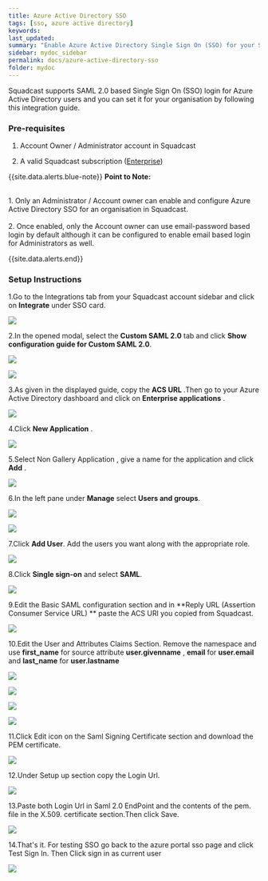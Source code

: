 ```yaml
---
title: Azure Active Directory SSO
tags: [sso, azure active directory]
keywords:
last_updated:
summary: "Enable Azure Active Directory Single Sign On (SSO) for your Squadcast organisation"
sidebar: mydoc_sidebar
permalink: docs/azure-active-directory-sso
folder: mydoc
---
```


Squadcast supports SAML 2.0 based Single Sign On (SSO) login for Azure Active Directory users and you can set it for your organisation by following this integration guide.

### Pre-requisites

1. Account Owner / Administrator account in Squadcast

2. A valid Squadcast subscription ([Enterprise](https://www.squadcast.com/pricing))

{{site.data.alerts.blue-note}}
<b>Point to Note: </b>
<br/><br/><p>1. Only an Administrator / Account owner can enable and configure Azure Active Directory SSO for an organisation in Squadcast.<br/><br/> 2. Once enabled, only the Account owner can use email-password based login by default although it can be configured to enable email based login for Administrators as well.</p>
{{site.data.alerts.end}}

### Setup Instructions

1.Go to the Integrations tab from your Squadcast account sidebar and click on **Integrate** under SSO card.

![](images/azure_squadcast_1.png)

2.In the opened modal, select the **Custom SAML 2.0** tab and click **Show configuration guide for Custom SAML 2.0**.

![](images/azure_squadcast_2.png)

![](images/saml_3.png)

3.As given in the displayed guide, copy the **ACS URL** .Then go to your Azure Active Directory dashboard and click on **Enterprise applications** .

![](images/azure_squadcast_4.png)

4.Click **New Application** .

![](images/azure_squadcast_5.png)

5.Select Non Gallery Application , give a name for the application and click **Add** .

![](images/azure_squadcast_6.png)

6.In the left pane under **Manage** select **Users and groups**.

![](images/azure_squadcast_7.png)

![](images/azure_squadcast_8.png)

7.Click **Add User**. Add the users you want along with the appropriate role.

![](images/azure_squadcast_9.png)

8.Click **Single sign-on** and select **SAML**.

![](images/azure_squadcast_10.png)

9.Edit the Basic SAML configuration section and in **Reply URL (Assertion Consumer Service URL)
** paste the ACS URl you copied from Squadcast.

![](images/azure_squadcast_11.png)

10.Edit the User and Attributes Claims Section. Remove the namespace and use **first_name** for source attribute **user.givenname** , **email** for **user.email** and **last_name** for **user.lastname**

![](images/azure_squadcast_12.png)

![](images/azure_squadcast_13.png)

![](images/azure_squadcast_14.png)

![](images/azure_squadcast_15.png)

11.Click Edit icon on the Saml Signing Certificate section and download the PEM certificate.

![](images/azure_squadcast_16.png)

12.Under Setup up section copy the Login Url.

![](images/azure_squadcast_17.png)

13.Paste both Login Url in Saml 2.0 EndPoint and the contents of the pem. file in the X.509. certificate section.Then click Save.

![](images/azure_squadcast_18.png)

14.That's it. For testing SSO go back to the azure portal sso page and click Test Sign In. Then Click sign in as current user

![](images/azure_squadcast_19.png)
